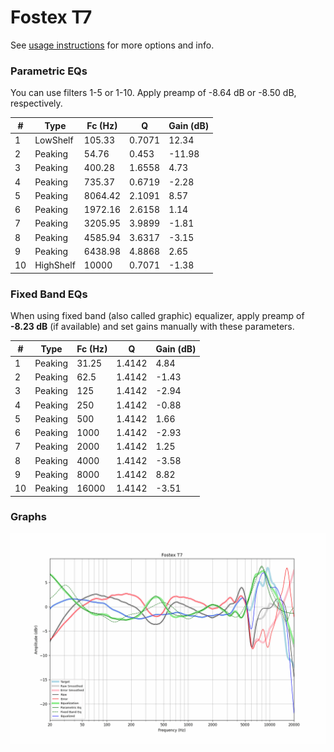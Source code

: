 # Fostex T7
See [usage instructions](https://github.com/jaakkopasanen/AutoEq#usage) for more options and info.

### Parametric EQs
You can use filters 1-5 or 1-10. Apply preamp of -8.64 dB or -8.50 dB, respectively.

|   # | Type      |   Fc (Hz) |      Q |   Gain (dB) |
|-----|-----------|-----------|--------|-------------|
|   1 | LowShelf  |    105.33 | 0.7071 |       12.34 |
|   2 | Peaking   |     54.76 | 0.453  |      -11.98 |
|   3 | Peaking   |    400.28 | 1.6558 |        4.73 |
|   4 | Peaking   |    735.37 | 0.6719 |       -2.28 |
|   5 | Peaking   |   8064.42 | 2.1091 |        8.57 |
|   6 | Peaking   |   1972.16 | 2.6158 |        1.14 |
|   7 | Peaking   |   3205.95 | 3.9899 |       -1.81 |
|   8 | Peaking   |   4585.94 | 3.6317 |       -3.15 |
|   9 | Peaking   |   6438.98 | 4.8868 |        2.65 |
|  10 | HighShelf |  10000    | 0.7071 |       -1.38 |

### Fixed Band EQs
When using fixed band (also called graphic) equalizer, apply preamp of **-8.23 dB** (if available) and set gains manually with these parameters.

|   # | Type    |   Fc (Hz) |      Q |   Gain (dB) |
|-----|---------|-----------|--------|-------------|
|   1 | Peaking |     31.25 | 1.4142 |        4.84 |
|   2 | Peaking |     62.5  | 1.4142 |       -1.43 |
|   3 | Peaking |    125    | 1.4142 |       -2.94 |
|   4 | Peaking |    250    | 1.4142 |       -0.88 |
|   5 | Peaking |    500    | 1.4142 |        1.66 |
|   6 | Peaking |   1000    | 1.4142 |       -2.93 |
|   7 | Peaking |   2000    | 1.4142 |        1.25 |
|   8 | Peaking |   4000    | 1.4142 |       -3.58 |
|   9 | Peaking |   8000    | 1.4142 |        8.82 |
|  10 | Peaking |  16000    | 1.4142 |       -3.51 |

### Graphs
![](./Fostex%20T7.png)
